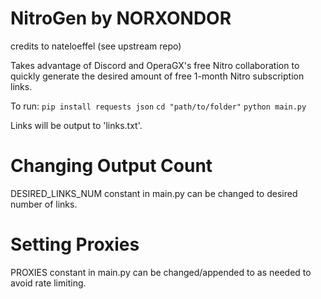 # NitroGen by NORXONDOR
credits to nateloeffel (see upstream repo)

Takes advantage of Discord and OperaGX's free Nitro collaboration to quickly generate the desired amount of free 1-month Nitro subscription links.

To run:
```pip install requests json```
```cd "path/to/folder"```
```python main.py```

Links will be output to 'links.txt'.

# Changing Output Count
DESIRED_LINKS_NUM constant in main.py can be changed to desired number of links.

# Setting Proxies
PROXIES constant in main.py can be changed/appended to as needed to avoid rate limiting.
